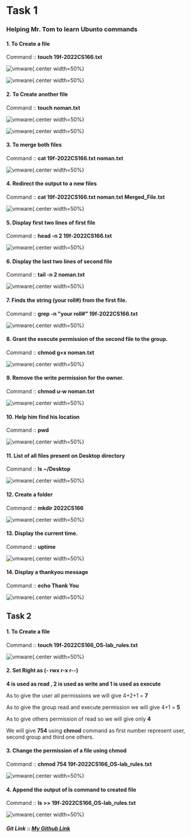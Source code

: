 # Task 1

### Helping Mr. Tom to learn Ubunto commands

#### 1. To Create a file

Command  :: **touch 19f-2022CS166.txt**

![vmware](Images/1.png){.center width=50%}

![vmware](Images\2.png){.center width=50%}

#### 2. To Create another file

Command  :: **touch noman.txt**

![vmware](Images\3.png){.center width=50%}

![vmware](Images\4.png){.center width=50%}

#### 3. To merge both files

Command  :: **cat 19f-2022CS166.txt noman.txt**

![vmware](Images\5.png){.center width=50%}

#### 4. Redirect the output to a new files

Command  :: **cat 19f-2022CS166.txt noman.txt Merged_File.txt**

![vmware](Images\6.png){.center width=50%}

#### 5. Display first two lines of first file

Command  :: **head -n 2 19f-2022CS166.txt**

![vmware](Images\7.png){.center width=50%}

#### 6.  Display the last two lines of second file

Command  :: **tail -n 2 noman.txt**

![vmware](Images\8.png){.center width=50%}

#### 7.  Finds the string (your roll#) from the first file.

Command  :: **grep -n "your roll#" 19f-2022CS166.txt**

![vmware](Images\9.png){.center width=50%}

#### 8.  Grant the execute permission of the second file to the group. 

Command  :: **chmod g+x noman.txt**

![vmware](Images\10.png){.center width=50%}

#### 9.  Remove the write permission for the owner.

Command  :: **chmod u-w noman.txt**

![vmware](Images\11.png){.center width=50%}

#### 10.  Help him find his location

Command  :: **pwd**

![vmware](Images\12.png){.center width=50%}

#### 11.  List of all files present on Desktop directory

Command  :: **ls ~/Desktop**

![vmware](Images\13.png){.center width=50%}

#### 12.  Create a folder

Command  :: **mkdir 2022CS166**

![vmware](Images\14.png){.center width=50%}

#### 13.  Display the current time.

Command  :: **uptime**

![vmware](Images\15.png){.center width=50%}

#### 14.  Display a thankyou message

Command  :: **echo Thank You**

![vmware](Images\16.png){.center width=50%}

## Task 2

#### 1. To Create a file

Command  :: **touch 19f-2022CS166_OS-lab_rules.txt**

![vmware](Images\17.png){.center width=50%}

#### 2. Set Right as (- rwx r-x r--)

**4 is used as read , 2 is used as write and 1 is used as execute**

As to give the user all permissions we will give 4+2+1 = **7**

As to give the group read and execute permission we will give 4+1 = **5**

As to give others permission of read so we will give only **4**

We will give **754** using **chmod** command as first number represent user, second group and third one others.

#### 3.  Change the permission of a file using chmod

Command  :: **chmod 754 19f-2022CS166_OS-lab_rules.txt**

![vmware](Images\18.png){.center width=50%}

#### 4.  Append the output of ls command to created file

Command  :: **ls >> 19f-2022CS166_OS-lab_rules.txt**

![vmware](Images\19.png){.center width=50%}

##### Git Link :: [My Github Link](https://github.com/NomanAli42856/4th_Semester/tree/main/OS/InstallWindows)
